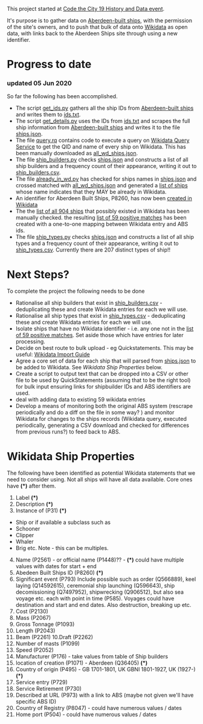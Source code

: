 This project started at [Code the City 19 History and Data event](https://codethecity.org/what-we-do/hack-weekends/code-the-city-19-history-data-innovation/). 

It's purpose is to gather data on [Aberdeen-built ships](http://www.aberdeenships.com), with the permission of the site's owners, and to push that bulk of data onto [Wikidata](https://www.wikidata.org) as open data, with links back to the Aberdeen Ships site through using a new identifier. 

# Progress to date

### updated 05 Jun 2020

So far the following has been accomplished.

- The script [get_ids.py](get_ids.py) gathers all the ship IDs from [Aberdeen-built ships](http://www.aberdeenships.com) and writes them to [ids.txt](ids.txt).
- The script [get_details.py](get_details.py) uses the IDs from [ids.txt](ids.txt) and scrapes the full ship information from [Aberdeen-built ships](http://www.aberdeenships.com) and writes it to the file [ships.json](ships.json). 
- The file [query.rq](query.rq) contains code to execute a query on [Wikidata Query Service](https://query.wikidata.org) to get the QID and name of every ship on Wikidata. This has been manually downloaded as [all_wd_ships.json](all_wd_ships.json). 
- The file [ship_builders.py](ship_builders.py) checks [ships.json](ships.json) and constructs a list of all ship builders and a frequency count of their appearance, writing it out to [ship_builders.csv](ship_builders.csv).
- The file [already_in_wd.py](alread_in_wd.py) has checked for ships names in [ships.json](ships.json) and crossed matched with [all_wd_ships.json](all_wd_ships.json) and generated a [list of ships](possibly_already_exist_with_links.txt) whose name indicates that they MAY be already in Wikidata. 
- An identifier for Aberdeen Built Ships, P8260, has now been [created in Wikidata](https://www.wikidata.org/wiki/Property:P8260)
- The the [list of all 904 ships](possibly_already_exist_with_links.txt) that possibly existed in Wikidata has been manually checked. the resulting [list of 59 positive matches](Matches_WD_ABS.csv) has been created with a one-to-one mapping between Wikidata entry and ABS ids. 
- The file [ship_types.py](ship_types.py) checks [ships.json](ships.json) and constructs a list of all ship types and a frequency count of their appearance, writing it out to [ship_types.csv](ship_types.csv). Currently there are 207 distinct types of ship!! 

# Next Steps?
To complete the project the following needs to be done

- Rationalise all ship builders that exist in [ship_builders.csv](ship_builders.csv) - deduplicating these and create Wikidata entries for each we will use. 
- Rationalise all ship types that exist in [ship_types.csv](ship_types.csv) - deduplicating these and create Wikidata entries for each we will use. 
- Isolate ships that have no Wikidata identifier - i.e. any one not in the [list of 59 positive matches](Matches_WD_ABS.csv). Set aside those which have entries for later processing. 
- Decide on best route to bulk upload - eg Quickstatements. This may be useful: [Wikidata Import Guide](https://www.wikidata.org/wiki/Wikidata:Data_Import_Guide)
- Agree a core set of data for each ship that will parsed from [ships.json](ships.json) to be added to Wikidata. See _Wikidata Ship Properties_ below. 
- Create a script to output text that can be dropped into a CSV or other file to be used by QuickStatements (assuming that to be the right tool) for bulk input ensuring links for shipbuilder IDs and ABS identifiers are used. 
- deal with adding data to existing 59 wikidata entries 
- Develop a means of monitoring both the original ABS system (rescrape periodically and do a diff on the file in some way? ) and monitor Wikidata for changes to the ships records (Wikidata query, executed periodically, generating a CSV download and checked for differences from previous runs?) to feed back to ABS. 


# Wikidata Ship Properties

The following have been identified as potential Wikidata statements that we need to consider using. Not all ships will have all data available. Core ones have __(*)__ after them.

1. Label __(*)__
2. Description __(*)__
3. Instance of (P31) __(*)__
 - Ship or if available a subclass such as 
 - Schooner
 - Clipper
 - Whaler
 - Brig etc. 
 Note - this can be multiples. 
4. Name (P2561) - or official name (P1448)?? - __(*)__ could have multiple values with dates for start + end
5. Abedeen Built Ships ID (P8260) __(*)__
6. Significant event (P793)
Include possible such as order (Q566889), keel laying (Q14592615), ceremonial ship launching (Q596643), ship decomissioning (Q7497952), shipwrecking (Q906512), but also sea voyage etc. each with point in time (P585). Voyages could have destination and start and end dates. Also destruction, breaking up etc.
7. Cost (P2130)
8. Mass (P2067)
9. Gross Tonnage (P1093)
9. Length (P2043)
9. Beam (P2261)
10.Draft (P2262)
11. Number of masts (P1099)
12. Speed (P2052)
13. Manufacturer (P176) - take values from table of Ship builders
14. location of creation (P1071) -  Aberdeen (Q36405) __(*)__ 
15. Country of origin (P495) - GB 1701-1801, UK GBNI 1801-1927, UK (1927-) __(*)__
16. Service entry (P729)
17. Service Retirement (P730)
18. Described at URL (P973) with a link to ABS (maybe not given we'll have specific ABS ID)
19. Country of Registry (P8047) - could have numerous values / dates
20. Home port (P504)  - could have numerous values / dates


